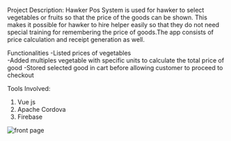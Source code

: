 Project Description:
Hawker Pos System is used for hawker to select vegetables or fruits so that the price of the goods can be shown. This makes it possible for hawker to hire helper easily so that they do not need special training for remembering the price of goods.The app consists of price calculation and receipt generation as well. 

Functionalities
 -Listed prices of vegetables  
 -Added multiples vegetable with specific units to calculate the total price of good 
 -Stored selected good in cart before allowing customer to proceed to checkout 

 
Tools Involved:
1. Vue js
2. Apache Cordova
3. Firebase

 
![front page](https://github.com/FHCProm/hawker-calculator/assets/38954889/f0308406-1a92-4157-8def-3f5505ce5f6f)



